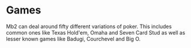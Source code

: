 # Games

Mb2 can deal around fifty different variations of poker. This includes
common ones like Texas Hold'em, Omaha and Seven Card Stud as well as
lesser known games like Badugi, Courchevel and Big O.